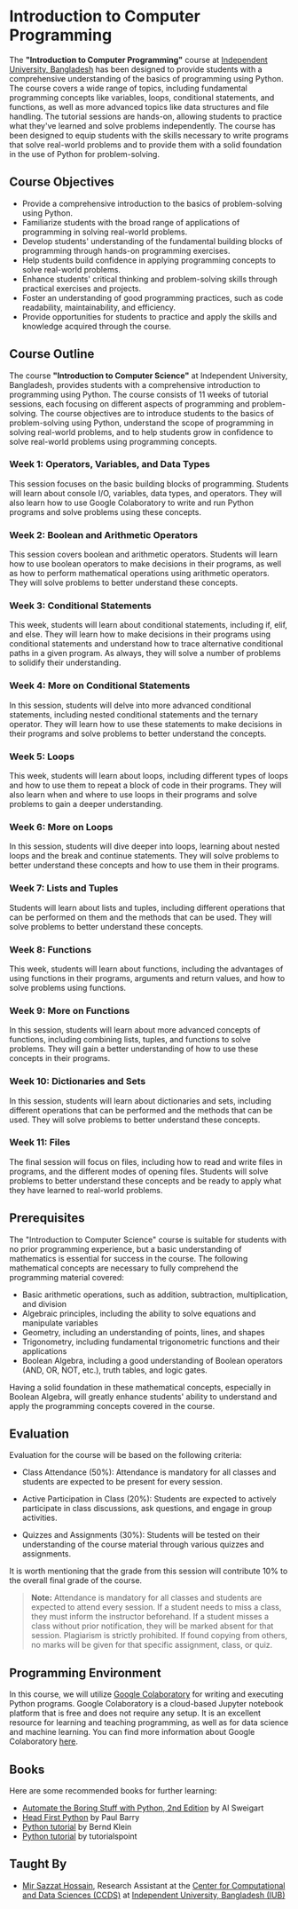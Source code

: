 # Introduction to Computer Programming

The **"Introduction to Computer Programming"** course at [Independent University, Bangladesh](http://iub.edu.bd) has been designed to provide students with a comprehensive understanding of the basics of programming using Python. The course covers a wide range of topics, including fundamental programming concepts like variables, loops, conditional statements, and functions, as well as more advanced topics like data structures and file handling. The tutorial sessions are hands-on, allowing students to practice what they've learned and solve problems independently. The course has been designed to equip students with the skills necessary to write programs that solve real-world problems and to provide them with a solid foundation in the use of Python for problem-solving.

## Course Objectives

- Provide a comprehensive introduction to the basics of problem-solving using Python.
- Familiarize students with the broad range of applications of programming in solving real-world problems.
- Develop students' understanding of the fundamental building blocks of programming through hands-on programming exercises.
- Help students build confidence in applying programming concepts to solve real-world problems.
- Enhance students' critical thinking and problem-solving skills through practical exercises and projects.
- Foster an understanding of good programming practices, such as code readability, maintainability, and efficiency.
- Provide opportunities for students to practice and apply the skills and knowledge acquired through the course.

## Course Outline

The course **"Introduction to Computer Science"** at Independent University, Bangladesh, provides students with a comprehensive introduction to programming using Python. The course consists of 11 weeks of tutorial sessions, each focusing on different aspects of programming and problem-solving. The course objectives are to introduce students to the basics of problem-solving using Python, understand the scope of programming in solving real-world problems, and to help students grow in confidence to solve real-world problems using programming concepts.

### Week 1: Operators, Variables, and Data Types

This session focuses on the basic building blocks of programming. Students will learn about console I/O, variables, data types, and operators. They will also learn how to use Google Colaboratory to write and run Python programs and solve problems using these concepts.

### Week 2: Boolean and Arithmetic Operators

This session covers boolean and arithmetic operators. Students will learn how to use boolean operators to make decisions in their programs, as well as how to perform mathematical operations using arithmetic operators. They will solve problems to better understand these concepts.

### Week 3: Conditional Statements

This week, students will learn about conditional statements, including if, elif, and else. They will learn how to make decisions in their programs using conditional statements and understand how to trace alternative conditional paths in a given program. As always, they will solve a number of problems to solidify their understanding.

### Week 4: More on Conditional Statements

In this session, students will delve into more advanced conditional statements, including nested conditional statements and the ternary operator. They will learn how to use these statements to make decisions in their programs and solve problems to better understand the concepts.

### Week 5: Loops

This week, students will learn about loops, including different types of loops and how to use them to repeat a block of code in their programs. They will also learn when and where to use loops in their programs and solve problems to gain a deeper understanding.

### Week 6: More on Loops

In this session, students will dive deeper into loops, learning about nested loops and the break and continue statements. They will solve problems to better understand these concepts and how to use them in their programs.

### Week 7: Lists and Tuples

Students will learn about lists and tuples, including different operations that can be performed on them and the methods that can be used. They will solve problems to better understand these concepts.

### Week 8: Functions

This week, students will learn about functions, including the advantages of using functions in their programs, arguments and return values, and how to solve problems using functions.

### Week 9: More on Functions

In this session, students will learn about more advanced concepts of functions, including combining lists, tuples, and functions to solve problems. They will gain a better understanding of how to use these concepts in their programs.

### Week 10: Dictionaries and Sets

In this session, students will learn about dictionaries and sets, including different operations that can be performed and the methods that can be used. They will solve problems to better understand these concepts.

### Week 11: Files

The final session will focus on files, including how to read and write files in programs, and the different modes of opening files. Students will solve problems to better understand these concepts and be ready to apply what they have learned to real-world problems.

## Prerequisites

The "Introduction to Computer Science" course is suitable for students with no prior programming experience, but a basic understanding of mathematics is essential for success in the course. The following mathematical concepts are necessary to fully comprehend the programming material covered:

- Basic arithmetic operations, such as addition, subtraction, multiplication, and division
- Algebraic principles, including the ability to solve equations and manipulate variables
- Geometry, including an understanding of points, lines, and shapes
- Trigonometry, including fundamental trigonometric functions and their applications
- Boolean Algebra, including a good understanding of Boolean operators (AND, OR, NOT, etc.), truth tables, and logic gates.

Having a solid foundation in these mathematical concepts, especially in Boolean Algebra, will greatly enhance students' ability to understand and apply the programming concepts covered in the course.

## Evaluation

Evaluation for the course will be based on the following criteria:

- Class Attendance (50%): Attendance is mandatory for all classes and students are expected to be present for every session.

- Active Participation in Class (20%): Students are expected to actively participate in class discussions, ask questions, and engage in group activities.

- Quizzes and Assignments (30%): Students will be tested on their understanding of the course material through various quizzes and assignments.

It is worth mentioning that the grade from this session will contribute 10% to the overall final grade of the course.

> **Note:** Attendance is mandatory for all classes and students are expected to attend every session. If a student needs to miss a class, they must inform the instructor beforehand. If a student misses a class without prior notification, they will be marked absent for that session. Plagiarism is strictly prohibited. If found copying from others, no marks will be given for that specific assignment, class, or quiz.

## Programming Environment

In this course, we will utilize [Google Colaboratory](https://colab.research.google.com/) for writing and executing Python programs. Google Colaboratory is a cloud-based Jupyter notebook platform that is free and does not require any setup. It is an excellent resource for learning and teaching programming, as well as for data science and machine learning. You can find more information about Google Colaboratory [here](https://colab.research.google.com/notebooks/welcome.ipynb).

## Books

Here are some recommended books for further learning:

- [Automate the Boring Stuff with Python, 2nd Edition](https://automatetheboringstuff.com/) by Al Sweigart
- [Head First Python](https://www.oreilly.com/library/view/head-first-python/9781491919521/) by Paul Barry
- [Python tutorial](https://python-course.eu/python-tutorial/) by Bernd Klein
- [Python tutorial](https://www.tutorialspoint.com/python3/python3_tutorial.pdf) by tutorialspoint

## Taught By

- [Mir Sazzat Hossain](https://mirsazzathossain.me), Research Assistant at the [Center for Computational and Data Sciences (CCDS)](https://ccds.ai) at [Independent University, Bangladesh (IUB)](http://iub.edu.bd)
